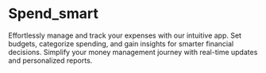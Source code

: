 # Spend_smart
Effortlessly manage and track your expenses with our intuitive app. Set budgets, categorize spending, and gain insights for smarter financial decisions. Simplify your money management journey with real-time updates and personalized reports.
